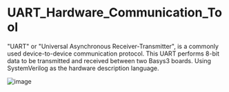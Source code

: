 # UART_Hardware_Communication_Tool
"UART" or "Universal Asynchronous Receiver-Transmitter", is a commonly used device-to-device communication protocol. This UART performs 8-bit data to be transmitted and received between two Basys3 boards. Using SystemVerilog as the hardware description language.


![image](https://github.com/ph7oeuf/UART_Hardware_Communication_Tool/assets/77412814/081ea6db-0827-4414-b57f-dcd10ebad177)
